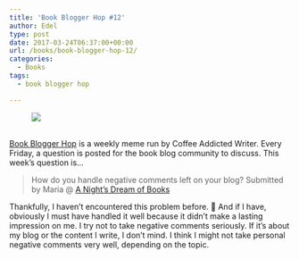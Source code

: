 ```yaml
---
title: 'Book Blogger Hop #12'
author: Edel
type: post
date: 2017-03-24T06:37:00+00:00
url: /books/book-blogger-hop-12/
categories:
  - Books
tags:
  - book blogger hop

---
```

<figure><a rel="_nofollow" href="http://www.coffeeaddictedwriter.com/p/blog-page.html"><img src="https://i1.wp.com/3.bp.blogspot.com/-2bKizvp-A9w/WEjGAM4OjJI/AAAAAAAAV50/nU3xHQNtvSQQ8dRsB8OueG061E99KPrYACLcB/s1600/Book%2BBlogger%2BHop%2B%2528Final%2529.png?w=663&#038;ssl=1" data-recalc-dims="1" /></a></figure> 

<a rel="_nofollow" href="http://www.coffeeaddictedwriter.com/p/blog-page.html"></a>

<a rel="_nofollow" href="http://www.coffeeaddictedwriter.com/p/blog-page.html"><br /> </a><a rel="_nofollow" href="http://www.coffeeaddictedwriter.com/p/blog-page.html">Book Blogger Hop</a> is a weekly meme run by Coffee Addicted Writer. Every Friday, a question is posted for the book blog community to discuss. This week&#8217;s question is&#8230;

> How do you handle negative comments left on your blog? Submitted by Maria @ [A Night&#8217;s Dream of Books][1]

Thankfully, I haven&#8217;t encountered this problem before. 🙂 And if I have, obviously I must have handled it well because it didn&#8217;t make a lasting impression on me. I try not to take negative comments seriously. If it&#8217;s about my blog or the content I write, I don&#8217;t mind. I think I might not take personal negative comments very well, depending on the topic.

 [1]: https://anightsdreamofbooks.blogspot.com/